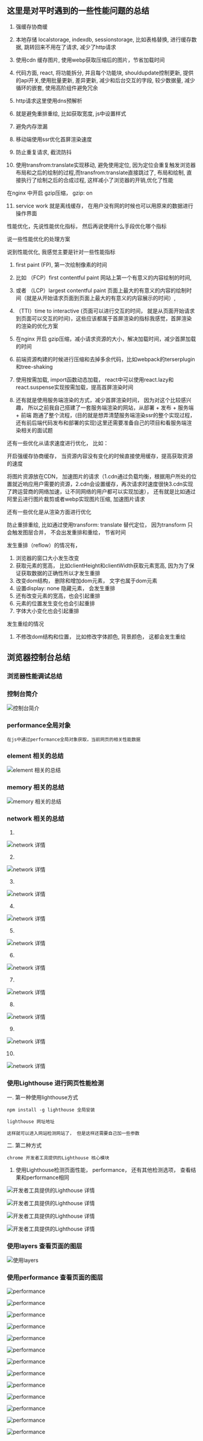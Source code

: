 ## 这里是对平时遇到的一些性能问题的总结

1. 强缓存协商缓

2. 本地存储 localstorage, indexdb, sessionstorage, 比如表格替换, 进行缓存数据, 跳转回来不用在了请求, 减少了http请求

3. 使用cdn 缓存图片, 使用webp获取压缩后的图片，节省加载时间

4. 代码方面, react, 将功能拆分, 并且每个功能块, shouldupdate控制更新, 提供的api开关,使用批量更新, 差异更新, 减少和后台交互的字段, 较少数据量, 减少循环的嵌套, 使用高阶组件避免冗余

5. http请求这里使用dns预解析

6. 就是避免重排重绘, 比如获取宽度, js中设置样式

7. 避免内存泄漏

8. 移动端使用ssr优化首屏渲染速度

9. 防止重复请求, 截流防抖

10. 使用transfrom:translate实现移动, 避免使用定位, 因为定位会重复触发浏览器布局和之后的绘制的过程,而transfrom:translate直接跳过了, 布局和绘制, 直接执行了绘制之后的合成过程, 这样减小了浏览器的开销,优化了性能

在nginx 中开启 gzip压缩， gzip: on

11. service work 就是离线缓存， 在用户没有网的时候也可以用原来的数据进行操作界面

性能优化，先说性能优化指标， 然后再说使用什么手段优化哪个指标


说一些性能优化的处理方案

说到性能优化, 我感觉主要是针对一些性能指标
1. first paint (FP), 第一次绘制像素的时间
2. 比如 （FCP）first contentful paint 网站上第一个有意义的内容绘制的时间,
3. 或者 （LCP）largest contentful paint 页面上最大的有意义的内容的绘制时间（就是从开始请求页面到页面上最大的有意义的内容展示的时间）,
4. （TTI）time to interactive (页面可以进行交互的时间， 就是从页面开始请求到页面可以交互的时间)，这些应该都属于首屏渲染的指标我感觉，首屏渲染的渲染的优化方案

1. 在nginx 开启 gzip压缩，减小请求资源的大小，解决加载时间，减少首屏加载的时间
2. 前端资源构建的时候进行压缩和去掉多余代码，比如webpack的terserplugin和tree-shaking
3. 使用按需加载, import函数动态加载， react中可以使用react.lazy和react.suspense实现按需加载，提高首屏渲染时间
4. 还有就是使用服务端渲染的方式，减少首屏渲染时间， 因为对这个比较感兴趣， 所以之前我自己搭建了一套服务端渲染的网站，从部署 + 发布 + 服务端 + 前端 跑通了整个流程，(目的就是想弄清楚服务端渲染ssr的整个实现过程，还有前后端代码发布和部署的实现)这里还需要准备自己的项目和看服务端渲染相关的面试题

还有一些优化从请求速度进行优化， 比如：

开启强缓存协商缓存， 当资源内容没有变化的时候直接使用缓存，提高获取资源的速度

将图片资源放在CDN， 加速图片的请求（1.cdn通过负载均衡，根据用户所处的位置就近响应用户需要的资源，2.cdn会设置缓存，再次请求时速度很快3.cdn实现了跨运营商的网络加速，让不同网络的用户都可以实现加速）， 还有就是比如通过阿里云进行图片裁剪或者webp实现图片压缩, 加速图片请求

还有一些优化是从渲染方面进行优化

防止重排重绘, 比如通过使用transform: translate 替代定位， 因为transform 只会触发图层合并， 不会出发重排和重绘， 节省时间

发生重排（reflow）的情况有，
1. 浏览器的窗口大小发生改变
2. 获取元素的宽高， 比如clientHeight和clientWidth获取元素宽高, 因为为了保证获取数据的正确性所以才发生重排
2. 改变dom结构， 删除和增加dom元素， 文字也属于dom元素
4. 设置display: none 隐藏元素， 会发生重排
5. 还有改变元素的宽高，也会引起重排
6. 元素的位置发生变化也会引起重排
7. 字体大小变化也会引起重排


发生重绘的情况
1. 不修改dom结构和位置， 比如修改字体颜色, 背景颜色， 这都会发生重绘

## 浏览器控制台总结
### 浏览器性能调试总结

### 控制台简介

![控制台简介](./images/browser1.png)
### performance全局对象

```
在js中通过performance全局对象获取，当前网页的相关性能数据
```

### element 相关的总结

![element 相关的总结](./images/element1.png)

### memory 相关的总结

![memory 相关的总结](./images/memory1.png)

### network 相关的总结

1.

![network 详情](./images/network-first.png)

2.

![network 详情](./images/network-block-request.jpeg)

3.

![network 详情](./images/network-load.jpeg)

4.

![network 详情](./images/network-p-log.png)

5.

![network 详情](./images/network-alltime.png)

6.

![network 详情](./images/network-screen.png)

7.

![network 详情](./images/network-time-one.png)

8.

![network 详情](./images/network-time-two.png)

9.

![network 详情](./images/network-timing.png)

10.

![network 详情](./images/network-yilai.png)

### 使用Lighthouse 进行网页性能检测

一. 第一种使用lighthouse方式
```
npm install -g lighthouse 全局安装

lighthouse 网址地址

这样就可以进入网站检测网站了， 但是这样还需要自己加一些参数
```

二. 第二种方式
```
chrome 开发者工具提供的Lighthouse 核心模块
```
1. 使用Lighthouse检测页面性能， performance， 还有其他检测选项， 查看结果和performance相同

![开发者工具提供的Lighthouse 详情](./images/lighthouse1.png)

![开发者工具提供的Lighthouse 详情](./images/lighthouse2.jpeg)

![开发者工具提供的Lighthouse 详情](./images/lighthouse3.png)

![开发者工具提供的Lighthouse 详情](./images/lighthouse4.png)


### 使用layers 查看页面的图层

![使用layers](./images/layers.png)

### 使用performance 查看页面的图层

![performance](./images/performance1.png)

![performance](./images/performance2.png)

![performance](./images/performance3.png)

![performance](./images/performance4.png)

![performance](./images/performance5.png)

![performance](./images/performance6.jpeg)

![performance](./images/performance7.png)

![performance](./images/performance8.png)

![performance](./images/performance9.png)

![performance](./images/performance10.jpeg)

![performance](./images/performance11.png)

![performance](./images/performance12.png)

![performance](./images/performance14.png)